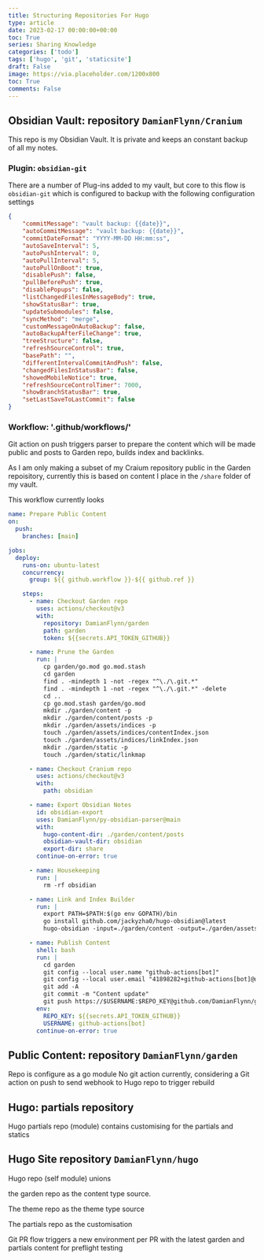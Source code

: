 ```yaml
---
title: Structuring Repositories For Hugo
type: article 
date: 2023-02-17 00:00:00+00:00
toc: True
series: Sharing Knowledge
categories: ['todo'] 
tags: ['hugo', 'git', 'staticsite']
draft: False
image: https://via.placeholder.com/1200x800
toc: True
comments: False
---
```


## Obsidian Vault: repository `DamianFlynn/Cranium`

This repo is my Obsidian Vault. It is private and keeps an constant backup of all my notes.

### Plugin: `obsidian-git`
There are a number of Plug-ins added to my vault, but core to this flow is `obsidian-git` which is configured to backup with the following configuration settings

```json
{
	"commitMessage": "vault backup: {{date}}",
	"autoCommitMessage": "vault backup: {{date}}",
	"commitDateFormat": "YYYY-MM-DD HH:mm:ss",
	"autoSaveInterval": 5,
	"autoPushInterval": 0,
	"autoPullInterval": 5,
	"autoPullOnBoot": true,
	"disablePush": false,
	"pullBeforePush": true,
	"disablePopups": false,
	"listChangedFilesInMessageBody": true,
	"showStatusBar": true,
	"updateSubmodules": false,
	"syncMethod": "merge",
	"customMessageOnAutoBackup": false,
	"autoBackupAfterFileChange": true,
	"treeStructure": false,
	"refreshSourceControl": true,
	"basePath": "",
	"differentIntervalCommitAndPush": false,
	"changedFilesInStatusBar": false,
	"showedMobileNotice": true,
	"refreshSourceControlTimer": 7000,
	"showBranchStatusBar": true,
	"setLastSaveToLastCommit": false
}
```

### Workflow: '.github/workflows/'
Git action on push triggers parser to prepare the content which will be made public and posts to Garden repo, builds index and backlinks.

As I am only making a subset of my Craium repository public in the Garden repoisitory, currently this is based on content I place in the `/share` folder of my vault.

This workflow currently looks 
```yaml
name: Prepare Public Content
on:
  push:
    branches: [main]

jobs:
  deploy:
    runs-on: ubuntu-latest
    concurrency:
      group: ${{ github.workflow }}-${{ github.ref }}

    steps:
      - name: Checkout Garden repo
        uses: actions/checkout@v3
        with:
          repository: DamianFlynn/garden
          path: garden
          token: ${{secrets.API_TOKEN_GITHUB}}

      - name: Prune the Garden
        run: |
          cp garden/go.mod go.mod.stash
          cd garden
          find . -mindepth 1 -not -regex "^\./\.git.*" 
          find . -mindepth 1 -not -regex "^\./\.git.*" -delete
          cd ..
          cp go.mod.stash garden/go.mod
          mkdir ./garden/content -p
          mkdir ./garden/content/posts -p
          mkdir ./garden/assets/indices -p
          touch ./garden/assets/indices/contentIndex.json
          touch ./garden/assets/indices/linkIndex.json
          mkdir ./garden/static -p
          touch ./garden/static/linkmap

      - name: Checkout Cranium repo
        uses: actions/checkout@v3
        with:
          path: obsidian

      - name: Export Obsidian Notes
        id: obsidian-export
        uses: DamianFlynn/py-obsidian-parser@main
        with:
          hugo-content-dir: ./garden/content/posts
          obsidian-vault-dir: obsidian
          export-dir: share
        continue-on-error: true

      - name: Housekeeping
        run: |
          rm -rf obsidian

      - name: Link and Index Builder
        run: |
          export PATH=$PATH:$(go env GOPATH)/bin
          go install github.com/jackyzha0/hugo-obsidian@latest
          hugo-obsidian -input=./garden/content -output=./garden/assets/indices -index -root=./garden

      - name: Publish Content
        shell: bash
        run: |
          cd garden
          git config --local user.name "github-actions[bot]"
          git config --local user.email "41898282+github-actions[bot]@users.noreply.github.com"
          git add -A
          git commit -m "Content update"
          git push https://$USERNAME:$REPO_KEY@github.com/DamianFlynn/garden.git
        env:
          REPO_KEY: ${{secrets.API_TOKEN_GITHUB}}
          USERNAME: github-actions[bot]
        continue-on-error: true
```


## Public Content: repository `DamianFlynn/garden`
 
Repo is configure as a go module
No git action currently, considering a Git action on push to send webhook to Hugo repo to trigger rebuild 

## Hugo: partials repository   

Hugo partials repo (module) contains customising for the partials and statics

## Hugo Site repository `DamianFlynn/hugo`

  

Hugo repo (self module) unions 

the garden repo as the content type source. 

The theme repo as the theme type source

The partials repo as the customisation 

  

Git PR flow triggers a new environment per PR with the latest garden and partials content for preflight testing